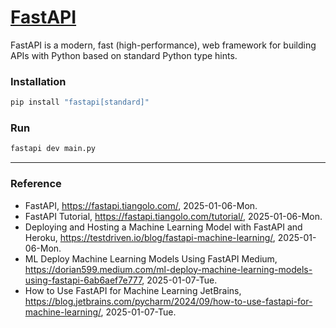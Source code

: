 # [FastAPI](https://fastapi.tiangolo.com/)

FastAPI is a modern, fast (high-performance), web framework for building APIs with Python based on standard Python type hints.

### Installation

```Bash
pip install "fastapi[standard]"
```

### Run

```Bash
fastapi dev main.py
```

---

### Reference
- FastAPI, https://fastapi.tiangolo.com/, 2025-01-06-Mon.
- FastAPI Tutorial, https://fastapi.tiangolo.com/tutorial/, 2025-01-06-Mon.
- Deploying and Hosting a Machine Learning Model with FastAPI and Heroku, https://testdriven.io/blog/fastapi-machine-learning/, 2025-01-06-Mon.
- ML Deploy Machine Learning Models Using FastAPI Medium, https://dorian599.medium.com/ml-deploy-machine-learning-models-using-fastapi-6ab6aef7e777, 2025-01-07-Tue.
- How to Use FastAPI for Machine Learning JetBrains, https://blog.jetbrains.com/pycharm/2024/09/how-to-use-fastapi-for-machine-learning/, 2025-01-07-Tue.
